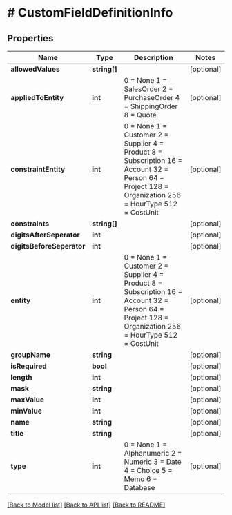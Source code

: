 # # CustomFieldDefinitionInfo

## Properties

Name | Type | Description | Notes
------------ | ------------- | ------------- | -------------
**allowedValues** | **string[]** |  | [optional] 
**appliedToEntity** | **int** | 0 &#x3D; None 1 &#x3D; SalesOrder 2 &#x3D; PurchaseOrder 4 &#x3D; ShippingOrder 8 &#x3D; Quote | [optional] 
**constraintEntity** | **int** | 0 &#x3D; None 1 &#x3D; Customer 2 &#x3D; Supplier 4 &#x3D; Product 8 &#x3D; Subscription 16 &#x3D; Account 32 &#x3D; Person 64 &#x3D; Project 128 &#x3D; Organization 256 &#x3D; HourType 512 &#x3D; CostUnit | [optional] 
**constraints** | **string[]** |  | [optional] 
**digitsAfterSeperator** | **int** |  | [optional] 
**digitsBeforeSeperator** | **int** |  | [optional] 
**entity** | **int** | 0 &#x3D; None 1 &#x3D; Customer 2 &#x3D; Supplier 4 &#x3D; Product 8 &#x3D; Subscription 16 &#x3D; Account 32 &#x3D; Person 64 &#x3D; Project 128 &#x3D; Organization 256 &#x3D; HourType 512 &#x3D; CostUnit | [optional] 
**groupName** | **string** |  | [optional] 
**isRequired** | **bool** |  | [optional] 
**length** | **int** |  | [optional] 
**mask** | **string** |  | [optional] 
**maxValue** | **int** |  | [optional] 
**minValue** | **int** |  | [optional] 
**name** | **string** |  | [optional] 
**title** | **string** |  | [optional] 
**type** | **int** | 0 &#x3D; None 1 &#x3D; Alphanumeric 2 &#x3D; Numeric 3 &#x3D; Date 4 &#x3D; Choice 5 &#x3D; Memo 6 &#x3D; Database | [optional] 

[[Back to Model list]](../../README.md#documentation-for-models) [[Back to API list]](../../README.md#documentation-for-api-endpoints) [[Back to README]](../../README.md)


